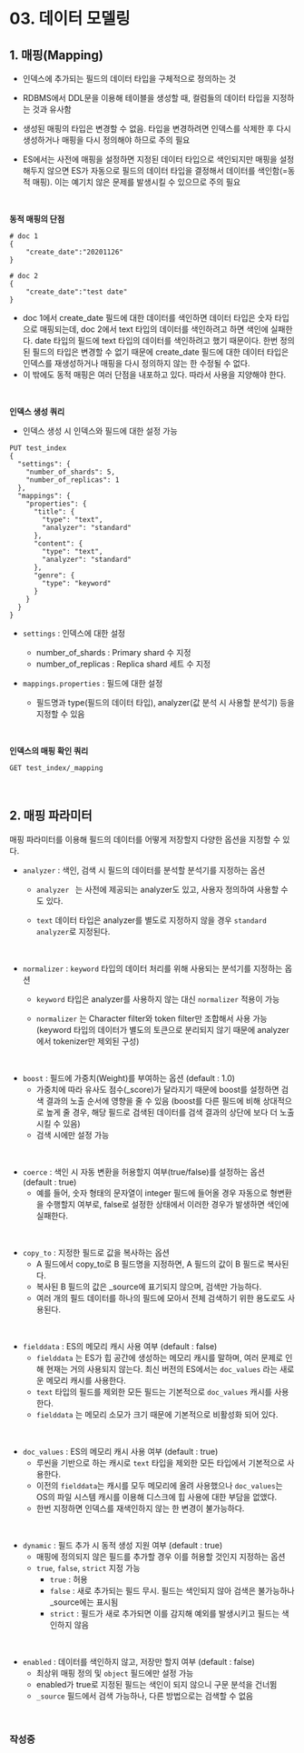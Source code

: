 # 03. 데이터 모델링

## 1. 매핑(Mapping)

- 인덱스에 추가되는 필드의 데이터 타입을 구체적으로 정의하는 것

- RDBMS에서 DDL문을 이용해 테이블을 생성할 때, 컬럼들의 데이터 타입을 지정하는 것과 유사함
- 생성된 매핑의 타입은 변경할 수 없음. 타입을 변경하려면 인덱스를 삭제한 후 다시 생성하거나 매핑을 다시 정의해야 하므로 주의 필요
- ES에서는 사전에 매핑을 설정하면 지정된 데이터 타입으로 색인되지만 매핑을 설정해두지 않으면 ES가 자동으로 필드의 데이터 타입을 결정해서 데이터를 색인함(=동적 매핑). 이는 예기치 않은 문제를 발생시킬 수 있으므로 주의 필요

<br>

**동적 매핑의 단점**

```
# doc 1
{
	"create_date":"20201126"
}

# doc 2
{
	"create_date":"test date"
}
```

- doc 1에서 create_date 필드에 대한 데이터를 색인하면 데이터 타입은 숫자 타입으로 매핑되는데, doc 2에서 text 타입의 데이터를 색인하려고 하면 색인에 실패한다. date 타입의 필드에 text 타입의 데이터를 색인하려고 했기 때문이다. 한번 정의된 필드의 타입은 변경할 수 없기 때문에 create_date 필드에 대한 데이터 타입은 인덱스를 재생성하거나 매핑을 다시 정의하지 않는 한 수정될 수 없다. 
- 이 밖에도 동적 매핑은 여러 단점을 내포하고 있다. 따라서 사용을 지양해야 한다.

<br>

**인덱스 생성 쿼리**

- 인덱스 생성 시 인덱스와 필드에 대한 설정 가능

```
PUT test_index
{
  "settings": {
    "number_of_shards": 5,
    "number_of_replicas": 1
  },
  "mappings": {
    "properties": {
      "title": {
        "type": "text",
        "analyzer": "standard"
      },
      "content": {
        "type": "text",
        "analyzer": "standard"
      },
      "genre": {
        "type": "keyword"
      }
    }
  }
}
```

- `settings` : 인덱스에 대한 설정
  - number_of_shards : Primary shard 수 지정
  - number_of_replicas : Replica shard 세트 수 지정

- `mappings.properties` : 필드에 대한 설정
  - 필드명과 type(필드의 데이터 타입), analyzer(값 분석 시 사용할 분석기) 등을 지정할 수 있음

<br>

**인덱스의 매핑 확인 쿼리**

```
GET test_index/_mapping
```

<br>

## 2. 매핑 파라미터

매핑 파라미터를 이용해 필드의 데이터를 어떻게 저장할지 다양한 옵션을 지정할 수 있다.

- `analyzer` : 색인, 검색 시 필드의 데이터를 분석할 분석기를 지정하는 옵션

  - `analyzer ` 는 사전에 제공되는 analyzer도 있고, 사용자 정의하여 사용할 수도 있다.

  - `text` 데이터 타입은 analyzer를 별도로 지정하지 않을 경우 `standard analyzer`로 지정된다.

<br>

- `normalizer` : `keyword` 타입의 데이터 처리를 위해 사용되는 분석기를 지정하는 옵션

  - `keyword` 타입은 analyzer를 사용하지 않는 대신 `normalizer` 적용이 가능

  - `normalizer` 는 Character filter와 token filter만 조합해서 사용 가능(keyword 타입의 데이터가 별도의 토큰으로 분리되지 않기 때문에 analyzer에서 tokenizer만 제외된 구성)

<br>

- `boost` : 필드에 가중치(Weight)를 부여하는 옵션 (default : 1.0)
  - 가중치에 따라 유사도 점수(_score)가 달라지기 때문에 boost를 설정하면 검색 결과의 노출 순서에 영향을 줄 수 있음 (boost를 다른 필드에 비해 상대적으로 높게 줄 경우, 해당 필드로 검색된 데이터를 검색 결과의 상단에 보다 더 노출시킬 수 있음)
  - 검색 시에만 설정 가능

<br>

- `coerce` : 색인 시 자동 변환을 허용할지 여부(true/false)를 설정하는 옵션 (default : true)
  - 예를 들어, 숫자 형태의 문자열이 integer 필드에 들어올 경우 자동으로 형변환을 수행할지 여부로, false로 설정한 상태에서 이러한 경우가 발생하면 색인에 실패한다. 

<br>

- `copy_to` : 지정한 필드로 값을 복사하는 옵션
  - A 필드에서 copy_to로 B 필드명을 지정하면, A 필드의 값이 B 필드로 복사된다. 
  - 복사된 B 필드의 값은 _source에 표기되지 않으며, 검색만 가능하다. 
  - 여러 개의 필드 데이터를 하나의 필드에 모아서 전체 검색하기 위한 용도로도 사용된다. 

<br>

- `fielddata` : ES의 메모리 캐시 사용 여부 (default : false)
  - `fielddata` 는 ES가 힙 공간에 생성하는 메모리 캐시를 말하며, 여러 문제로 인해 현재는 거의 사용되지 않는다. 최신 버전의 ES에서는 `doc_values` 라는 새로운 메모리 캐시를 사용한다.
  - `text` 타입의 필드를 제외한 모든 필드는 기본적으로 `doc_values` 캐시를 사용한다. 
  - `fielddata` 는 메모리 소모가 크기 때문에 기본적으로 비활성화 되어 있다. 

<br>

- `doc_values` : ES의 메모리 캐시 사용 여부 (default : true)
  - 루씬을 기반으로 하는 캐시로 `text` 타입을 제외한 모든 타입에서 기본적으로 사용한다.
  - 이전의 `fielddata`는 캐시를 모두 메모리에 올려 사용했으나 `doc_values`는 OS의 파일 시스템 캐시를 이용해 디스크에 힙 사용에 대한 부담을 없앴다.
  - 한번 지정하면 인덱스를 재색인하지 않는 한 변경이 불가능하다. 

<br>

- `dynamic` : 필드 추가 시 동적 생성 지원 여부 (default : true)
  - 매핑에 정의되지 않은 필드를 추가할 경우 이를 허용할 것인지 지정하는 옵션
  - `true`, `false`, `strict` 지정 가능
    - `true` : 허용
    - `false` : 새로 추가되는 필드 무시. 필드는 색인되지 않아 검색은 불가능하나 _source에는 표시됨
    - `strict` : 필드가 새로 추가되면 이를 감지해 예외를 발생시키고 필드는 색인하지 않음

<br>

- `enabled` : 데이터를 색인하지 않고, 저장만 할지 여부 (default : false)
  - 최상위 매핑 정의 및 `object` 필드에만 설정 가능
  - enabled가 true로 지정된 필드는 색인이 되지 않으니 구문 분석을 건너뜀
  - `_source` 필드에서 검색 가능하나, 다른 방법으로는 검색할 수 없음

<br>

### 작성중

